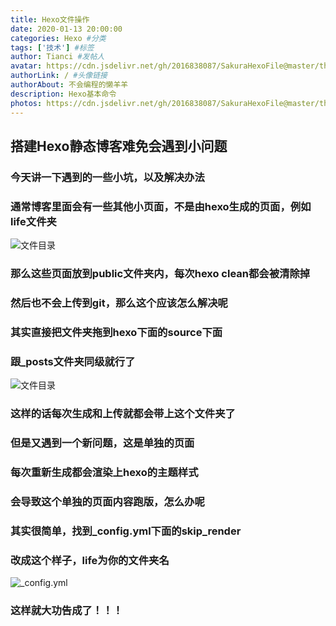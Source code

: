 ```yaml
---
title: Hexo文件操作
date: 2020-01-13 20:00:00
categories: Hexo #分类
tags: ['技术'] #标签
author: Tianci #发帖人
avatar: https://cdn.jsdelivr.net/gh/2016838087/SakuraHexoFile@master/themes/images/tianci.jpg #头像地址
authorLink: / #头像链接
authorAbout: 不会编程的懒羊羊
description: Hexo基本命令
photos: https://cdn.jsdelivr.net/gh/2016838087/SakuraHexoFile@master/themes/images/bg.jpg #背景图
---
```


## 搭建Hexo静态博客难免会遇到小问题
<!--more-->

### 今天讲一下遇到的一些小坑，以及解决办法

### 通常博客里面会有一些其他小页面，不是由hexo生成的页面，例如life文件夹
![文件目录](file.png "文件目录")
### 那么这些页面放到public文件夹内，每次hexo clean都会被清除掉

### 然后也不会上传到git，那么这个应该怎么解决呢

### 其实直接把文件夹拖到hexo下面的source下面

### 跟_posts文件夹同级就行了
![文件目录](file2.png "文件目录")
### 这样的话每次生成和上传就都会带上这个文件夹了

### 但是又遇到一个新问题，这是单独的页面

### 每次重新生成都会渲染上hexo的主题样式

### 会导致这个单独的页面内容跑版，怎么办呢

### 其实很简单，找到_config.yml下面的skip_render

### 改成这个样子，life为你的文件夹名

![_config.yml](code.png "_config.yml")

### 这样就大功告成了！！！